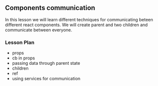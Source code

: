 ## Components communication

In this lesson we will learn different techniques for communicating beteen different react components. 
We will create parent and two children and communicate between everyone.

### Lesson Plan

- props
- cb in props
- passing data through parent state
- children
- ref
- using services for communication